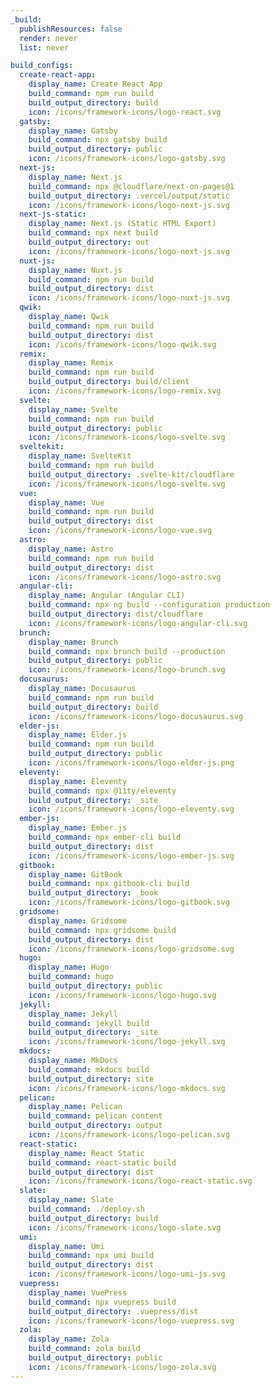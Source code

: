```yaml
---
_build:
  publishResources: false
  render: never
  list: never

build_configs:
  create-react-app:
    display_name: Create React App
    build_command: npm run build
    build_output_directory: build
    icon: /icons/framework-icons/logo-react.svg
  gatsby:
    display_name: Gatsby
    build_command: npx gatsby build
    build_output_directory: public
    icon: /icons/framework-icons/logo-gatsby.svg
  next-js:
    display_name: Next.js
    build_command: npx @cloudflare/next-on-pages@1
    build_output_directory: .vercel/output/static
    icon: /icons/framework-icons/logo-next-js.svg
  next-js-static:
    display_name: Next.js (Static HTML Export)
    build_command: npx next build
    build_output_directory: out
    icon: /icons/framework-icons/logo-next-js.svg
  nuxt-js:
    display_name: Nuxt.js
    build_command: npm run build
    build_output_directory: dist
    icon: /icons/framework-icons/logo-nuxt-js.svg
  qwik:
    display_name: Qwik
    build_command: npm run build
    build_output_directory: dist
    icon: /icons/framework-icons/logo-qwik.svg
  remix:
    display_name: Remix
    build_command: npm run build
    build_output_directory: build/client
    icon: /icons/framework-icons/logo-remix.svg
  svelte:
    display_name: Svelte
    build_command: npm run build
    build_output_directory: public
    icon: /icons/framework-icons/logo-svelte.svg
  sveltekit:
    display_name: SvelteKit
    build_command: npm run build
    build_output_directory: .svelte-kit/cloudflare
    icon: /icons/framework-icons/logo-svelte.svg
  vue:
    display_name: Vue
    build_command: npm run build
    build_output_directory: dist
    icon: /icons/framework-icons/logo-vue.svg
  astro:
    display_name: Astro
    build_command: npm run build
    build_output_directory: dist
    icon: /icons/framework-icons/logo-astro.svg
  angular-cli:
    display_name: Angular (Angular CLI)
    build_command: npx ng build --configuration production
    build_output_directory: dist/cloudflare
    icon: /icons/framework-icons/logo-angular-cli.svg
  brunch:
    display_name: Brunch
    build_command: npx brunch build --production
    build_output_directory: public
    icon: /icons/framework-icons/logo-brunch.svg
  docusaurus:
    display_name: Docusaurus
    build_command: npm run build
    build_output_directory: build
    icon: /icons/framework-icons/logo-docusaurus.svg
  elder-js:
    display_name: Elder.js
    build_command: npm run build
    build_output_directory: public
    icon: /icons/framework-icons/logo-elder-js.png
  eleventy:
    display_name: Eleventy
    build_command: npx @11ty/eleventy
    build_output_directory: _site
    icon: /icons/framework-icons/logo-eleventy.svg
  ember-js:
    display_name: Ember.js
    build_command: npx ember-cli build
    build_output_directory: dist
    icon: /icons/framework-icons/logo-ember-js.svg
  gitbook:
    display_name: GitBook
    build_command: npx gitbook-cli build
    build_output_directory: _book
    icon: /icons/framework-icons/logo-gitbook.svg
  gridsome:
    display_name: Gridsome
    build_command: npx gridsome build
    build_output_directory: dist
    icon: /icons/framework-icons/logo-gridsome.svg
  hugo:
    display_name: Hugo
    build_command: hugo
    build_output_directory: public
    icon: /icons/framework-icons/logo-hugo.svg
  jekyll:
    display_name: Jekyll
    build_command: jekyll build
    build_output_directory: _site
    icon: /icons/framework-icons/logo-jekyll.svg
  mkdocs:
    display_name: MkDocs
    build_command: mkdocs build
    build_output_directory: site
    icon: /icons/framework-icons/logo-mkdocs.svg
  pelican:
    display_name: Pelican
    build_command: pelican content
    build_output_directory: output
    icon: /icons/framework-icons/logo-pelican.svg
  react-static:
    display_name: React Static
    build_command: react-static build
    build_output_directory: dist
    icon: /icons/framework-icons/logo-react-static.svg
  slate:
    display_name: Slate
    build_command: ./deploy.sh
    build_output_directory: build
    icon: /icons/framework-icons/logo-slate.svg
  umi:
    display_name: Umi
    build_command: npx umi build
    build_output_directory: dist
    icon: /icons/framework-icons/logo-umi-js.svg
  vuepress:
    display_name: VuePress
    build_command: npx vuepress build
    build_output_directory: .vuepress/dist
    icon: /icons/framework-icons/logo-vuepress.svg
  zola:
    display_name: Zola
    build_command: zola build
    build_output_directory: public
    icon: /icons/framework-icons/logo-zola.svg
---
```

